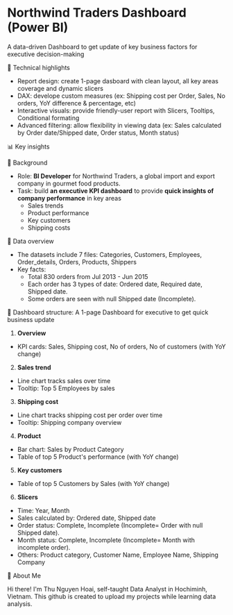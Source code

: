 # Northwind Traders Dashboard (Power BI)
A data-driven Dashboard to get update of key business factors for executive decision-making

🌟 Technical highlights
  - Report design: create 1-page dasboard with clean layout, all key areas coverage and dynamic slicers
  - DAX: develope custom measures (ex: Shipping cost per Order, Sales, No orders, YoY difference & percentage, etc)
  - Interactive visuals: provide friendly-user report with Slicers, Tooltips, Conditional formating
  - Advanced filtering: allow flexibility in viewing data (ex: Sales calculated by Order date/Shipped date, Order status, Month status)

📊 Key insights

🌟 Background
  - Role: **BI Developer** for Northwind Traders, a global import and export company in gourmet food products.
  - Task: build **an executive KPI dashboard** to provide **quick insights of company performance** in key areas 
    + Sales trends
    + Product performance
    + Key customers
    + Shipping costs

🌟 Data overview
  - The datasets include 7 files: Categories, Customers, Employees, Order_details, Orders, Products, Shippers 
  - Key facts:
    + Total 830 orders from Jul 2013 - Jun 2015
    + Each order has 3 types of date: Ordered date, Required date, Shipped date. 
    + Some orders are seen with null Shipped date (Incomplete).

🌟 Dashboard structure: A 1-page Dashboard for executive to get quick business update
  1. **Overview**
  - KPI cards: Sales, Shipping cost, No of orders, No of customers (with YoY change)
  2. **Sales trend** 
  - Line chart tracks sales over time
  - Tooltip: Top 5 Employees by sales
  3. **Shipping cost**
  - Line chart tracks shipping cost per order over time
  - Tooltip: Shipping company overview
  4. **Product**
  - Bar chart: Sales by Product Category
  - Table of top 5 Product's performance (with YoY change)
  5. **Key customers**
  - Table of top 5 Customers by Sales (with YoY change)
  6. **Slicers**
  - Time: Year, Month
  - Sales calculated by: Ordered date, Shipped date
  - Order status: Complete, Incomplete (Incomplete= Order with null Shipped date).
  - Month status: Complete, Incomplete (Incomplete= Month with incomplete order).
  - Others: Product category, Customer Name, Employee Name, Shipping Company

🌟 About Me

Hi there! I'm Thu Nguyen Hoai, self-taught Data Analyst in Hochiminh, Vietnam. This github is created to upload my projects while learning data analysis.

